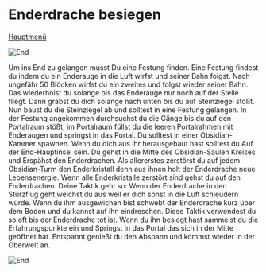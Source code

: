 # Enderdrache besiegen

[Hauptmenü](README.md)                   
                                         
![End](https://gamepedia.cursecdn.com/minecraft_de_gamepedia/thumb/e/ee/Ende_Bild.png/400px-Ende_Bild.png?version=aea3831934f1354490bd364bd0f55d52)
                                          
Um ins End zu gelangen musst Du eine Festung finden. Eine Festung findest du indem du ein Enderauge in die Luft wirfst und seiner Bahn folgst. Nach ungefähr 50 Blöcken wirfst du ein zweites und folgst wieder seiner Bahn. Das wiederholst du solange bis das Enderauge nur noch auf der Stelle fliegt. Dann gräbst du dich solange nach unten bis du auf Steinziegel stößt. Nun baust du die Steinziegel ab und solltest in eine Festung gelangen. In der Festung angekommen durchsuchst du die Gänge bis du auf den Portalraum stößt, im Portalraum füllst du die leeren Portalrahmen mit Enderaugen und springst in das Portal. Du solltest in einer Obsidian-Kammer spawnen. Wenn du dich aus ihr herausgebaut hast solltest du Auf der End-Hauptinsel sein. Du gehst in die Mitte des Obsidian-Säulen Kreises und Erspähst den Enderdrachen. Als allererstes zerstörst du auf jedem Obsidian-Turm den Enderkristall denn aus ihnen holt der Enderdrache neue Lebensenergie. Wenn alle Enderkristalle zerstört sind gehst du auf den Enderdrachen. Deine Taktik geht so: Wenn der Enderdrache in den Sturzflug geht weichst du aus weil er dich sonst in die Luft schleudern würde. Wenn du ihm ausgewichen bist schwebt der Enderdrache kurz über dem Boden und du kannst auf ihn eindreschen. Diese Taktik verwendest du so oft bis der Enderdrache tot ist. Wenn du ihn besiegt hast sammelst du die Erfahrungspunkte ein und Springst in das Portal das sich in der Mitte geöffnet hat. Entspannt genießt du den Abspann und kommst wieder in der Oberwelt an.

![End](https://gamepedia.cursecdn.com/minecraft_de_gamepedia/e/e2/Enderdrache.gif)
